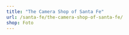 ```yaml
---
title: "The Camera Shop of Santa Fe"
url: /santa-fe/the-camera-shop-of-santa-fe/
shop: Foto
---
```

